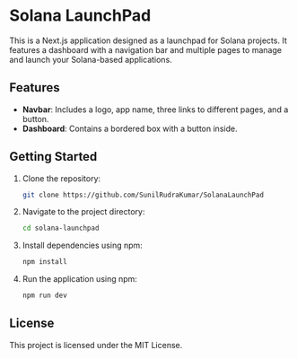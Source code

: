 # Solana LaunchPad

This is a Next.js application designed as a launchpad for Solana projects. It features a dashboard with a navigation bar and multiple pages to manage and launch your Solana-based applications.

## Features

- **Navbar**: Includes a logo, app name, three links to different pages, and a button.
- **Dashboard**: Contains a bordered box with a button inside.

## Getting Started

1. Clone the repository:
    ```sh
    git clone https://github.com/SunilRudraKumar/SolanaLaunchPad
    ```
2. Navigate to the project directory:
    ```sh
    cd solana-launchpad
    ```
3. Install dependencies using npm:
    ```sh
    npm install
    ```
4. Run the application using npm:
    ```sh
    npm run dev
    ```

## License

This project is licensed under the MIT License.
